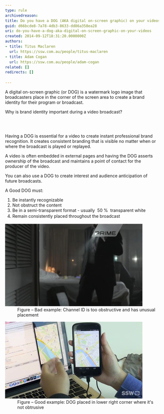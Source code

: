 ```yaml
---
type: rule
archivedreason: 
title: Do you have a DOG (AKA digital on-screen graphic) on your videos?
guid: d66bcde8-7a78-4db3-8633-dd86a358ea28
uri: do-you-have-a-dog-aka-digital-on-screen-graphic-on-your-videos
created: 2014-09-12T18:31:20.0000000Z
authors:
- title: Titus Maclaren
  url: https://ssw.com.au/people/titus-maclaren
- title: Adam Cogan
  url: https://ssw.com.au/people/adam-cogan
related: []
redirects: []

---
```



<p>​A digital on-screen graphic (or DOG) is a watermark logo image that broadcasters place in the corner of the screen area to create a brand identity for their program or broadcast.</p><p>Why is brand identity important during a video broadcast? ​</p>
<br><excerpt class='endintro'></excerpt><br>
<p>Having a DOG is essential for a video to create instant professional brand recognition. It creates consistent branding that is visible no matter when or where the broadcast is played or replayed. </p><p>A video is often embedded in external pages and having the DOG asserts ownership of the broadcast and maintains a point of contact for the producer of the video. </p><p>You can also use a DOG to create interest and audience anticipation of future broadcasts. </p><p>A Good DOG must:​</p>
<ol>
   <li>​Be instantly recognizable</li><li>Not obstruct the content</li><li>Be in a semi-transparent format - usually  50 %  transparent white   </li><li>Remain consistently placed throughout the broa<span style="line-height:1.6;">dcast</span></li></ol><dl class="badImage"><dt><img src="dog-bad.jpg" alt="" /></dt><dd>Figure – Bad example: Channel ID is too obstructive and has unusual placement</dd></dl><dl class="goodImage"><dt><img src="dog-good.jpg" alt="" /></dt><dd>Figure – Good example: DOG placed in lower right corner where it's not obtrusive</dd></dl>



